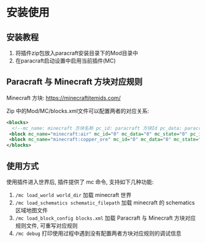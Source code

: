 
# 安装使用

## 安装教程

1. 将插件zip包放入paracraft安装目录下的Mod目录中
2. 在paracraft启动设置中启用当前插件(MC)

## Paracraft 与 Minecraft 方块对应规则

Minecraft 方块:  https://minecraftitemids.com/

Zip 中的Mod/MC/blocks.xml文件可以配置两者的对应关系:

```xml
<blocks>
  <!--mc_name: minecraft 方块名称 pc_id: paracraft 方块Id pc_data: paracraft 方块数据 其它字段用于MineCraft较旧版本转换(旧版本也是使用的方块Id), 可选默认为0. mc_id: minecraft 方块ID mc_data: minecraft 方块数据-->
 <block mc_name="minecraft:air" mc_id="0" mc_data="0" mc_state="0" pc_id="0" pc_data="0" pc_side="0"></block>
 <block mc_name="minecraft:copper_ore" mc_id="0" mc_data="0" mc_state="0" pc_id="18" pc_data="0" pc_side="0"></block>
</blocks>
```

## 使用方式

使用插件进入世界后, 插件提供了 mc 命令, 支持如下几种功能:

1. `/mc load_world world_dir` 加载 minecraft 世界
2. `/mc load_schematics schematic_filepath`  加载 minecraft 的 schematics 区域地图文件
3. `/mc load_block_config blocks.xml` 加载 Paracraft 与 Minecraft 方块对应规则文件, 可重写对应规则
4. `/mc debug` 打印使用过程中遇到没有配置两者方块对应规则的调试信息
